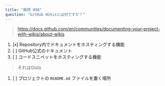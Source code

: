 ```yaml
---
title: "質問 098"
question: "GitHub Wikisとは何ですか？"
---
```



> https://docs.github.com/en/communities/documenting-your-project-with-wikis/about-wikis
1. [x] Repository内でドキュメントをホスティングする機能
1. [ ] GitHub公式のドキュメント
1. [ ] コードスニペットをホスティングする機能
> それはGists
1. [ ] プロジェクトの `README.md` ファイルを置く場所